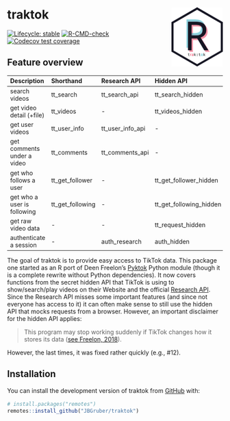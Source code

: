 
<!-- README.md is generated from README.Rmd. Please edit that file -->

# traktok <img src="man/figures/logo.png" align="right" height="138" alt="" />

<!-- badges: start -->

[![Lifecycle:
stable](https://img.shields.io/badge/lifecycle-stable-green.svg)](https://lifecycle.r-lib.org/articles/stages.html#stable)
[![R-CMD-check](https://github.com/JBGruber/traktok/actions/workflows/R-CMD-check.yaml/badge.svg)](https://github.com/JBGruber/traktok/actions/workflows/R-CMD-check.yaml)
[![Codecov test
coverage](https://codecov.io/gh/JBGruber/traktok/branch/main/graph/badge.svg)](https://codecov.io/gh/JBGruber/traktok?branch=main)
<!-- badges: end -->

## Feature overview

| Description                 | Shorthand        | Research API     | Hidden API              |
|:----------------------------|:-----------------|:-----------------|:------------------------|
| search videos               | tt_search        | tt_search_api    | tt_search_hidden        |
| get video detail (+file)    | tt_videos        | \-               | tt_videos_hidden        |
| get user videos             | tt_user_info     | tt_user_info_api | \-                      |
| get comments under a video  | tt_comments      | tt_comments_api  | \-                      |
| get who follows a user      | tt_get_follower  | \-               | tt_get_follower_hidden  |
| get who a user is following | tt_get_following | \-               | tt_get_following_hidden |
| get raw video data          | \-               | \-               | tt_request_hidden       |
| authenticate a session      | \-               | auth_research    | auth_hidden             |

The goal of traktok is to provide easy access to TikTok data. This
package one started as an R port of Deen Freelon’s
[Pyktok](https://github.com/dfreelon/pyktok) Python module (though it is
a complete rewrite without Python dependencies). It now covers functions
from the secret hidden API that TikTok is using to show/search/play
videos on their Website and the official [Research
API](https://developers.tiktok.com/products/research-api/). Since the
Research API misses some important features (and since not everyone has
access to it) it can often make sense to still use the hidden API that
mocks requests from a browser. However, an important disclaimer for the
hidden API applies:

> This program may stop working suddenly if TikTok changes how it stores
> its data ([see Freelon,
> 2018](https://osf.io/preprints/socarxiv/56f4q/)).

However, the last times, it was fixed rather quickly (e.g., \#12).

## Installation

You can install the development version of traktok from
[GitHub](https://github.com/) with:

``` r
# install.packages("remotes")
remotes::install_github("JBGruber/traktok")
```
